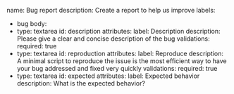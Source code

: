 name: Bug report
description: Create a report to help us improve
labels:
  - bug
body:
  - type: textarea
    id: description
    attributes:
      label: Description
      description: Please give a clear and concise description of the bug
    validations:
      required: true
  - type: textarea
    id: reproduction
    attributes:
      label: Reproduce
      description: A minimal script to reproduce the issue is the most efficient way to have your bug addressed and fixed very quickly
    validations:
      required: true
  - type: textarea
    id: expected
    attributes:
      label: Expected behavior
      description: What is the expected behavior?
